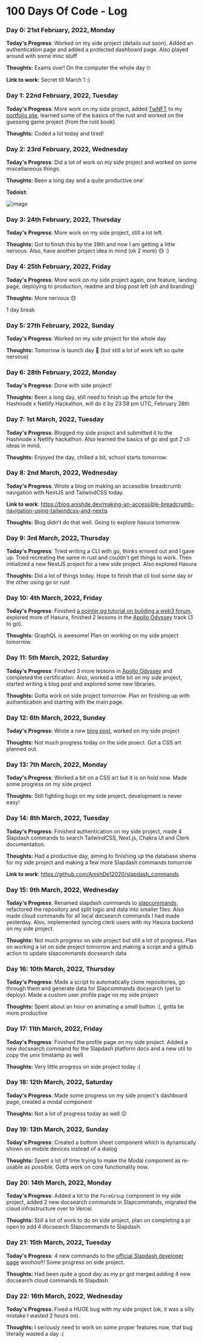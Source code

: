 # 100 Days Of Code - Log

### Day 0: 21st February, 2022, Monday

**Today's Progress**: Worked on my side project (details out soon). Added an authentication page and added a protected dashboard page. Also played around with some misc stuff

**Thoughts:** Exams over! On the computer the whole day 🙄

**Link to work:** Secret till March 1 :)

### Day 1: 22nd February, 2022, Tuesday

**Today's Progress**: More work on my side project, added [TwNFT](https://twnft.vercel.app/) to my [portfolio site](https://anishde.dev/), learned some of the basics of the rust and worked on the guessing game project (from the rust book).

**Thoughts:** Coded a lot today and tired!

### Day 2: 23rd February, 2022, Wednesday

**Today's Progress**: Did a lot of work on my side project and worked on some miscellaneous things.

**Thoughts:** Been a long day and a quite productive one'

**Todoist:** 

![image](https://user-images.githubusercontent.com/63192115/155370619-9f92adb7-ef18-47e2-8db5-90e98b36881a.png)

### Day 3: 24th February, 2022, Thursday

**Today's Progress**: More work on my side project, still a lot left.

**Thoughts:** Got to finish this by the 28th and now I am getting a little nervous. Also, have another project idea in mind (ok 2 more) 😓 :)

### Day 4: 25th February, 2022, Friday

**Today's Progress**: More work on my side project again, one feature, landing page, deploying to production, readme and blog post left (oh and branding)

**Thoughts:** More nervous 😞

1 day break

### Day 5: 27th February, 2022, Sunday

**Today's Progress**: Worked on my side project for the whole day

**Thoughts:** Tomorrow is launch day 🎉 (but still a lot of work left so quite nervous)

### Day 6: 28th February, 2022, Monday

**Today's Progress**: Done with side project!

**Thoughts:** Been a long day, still need to finish up the article for the Hashnode x Netlify Hackathon, will do it by 23:59 pm UTC, February 28th

### Day 7: 1st March, 2022, Tuesday

**Today's Progress**: Blogged my side project and submitted it to the Hashnode x Netlify hackathon. Also learned the basics of go and got 2 cli ideas in mind.

**Thoughts:** Enjoyed the day, chilled a bit, school starts tomorrow.

### Day 8: 2nd March, 2022, Wednesday

**Today's Progress**: Wrote a blog on making an accessible breadcrumb navigation with NextJS and TailwindCSS today.

**Link to work**: https://blog.anishde.dev/making-an-accessible-breadcrumb-navigation-using-tailwindcss-and-nextjs

**Thoughts:** Blog didn't do that well. Going to explore hasura tomorrow

### Day 9: 3rd March, 2022, Thursday

**Today's Progress**: Tried writing a CLI with go, thinks errored out and I gave up. Tried recreating the same in rust and couldn't get things to work. Then initialized a new NextJS project for a new side project. Also explored Hasura

**Thoughts:** Did a lot of things today. Hope to finish that cli tool some day or the other using go or rust

### Day 10: 4th March, 2022, Friday

**Today's Progress**: Finished [a pointer.gg tutorial on building a web3 forum](https://www.pointer.gg/tutorials/create-a-web3-forum-with-polygon/), explored more of Hasura, finished 2 lessons in the [Apollo Odyssey](https://odyssey.apollographql.com/) track (3 to go). 

**Thoughts:** GraphQL is awesome! Plan on working on my side project tomorrow.

### Day 11: 5th March, 2022, Saturday

**Today's Progress**: Finished 3 more lessons in [Apollo Odyssey](https://odyssey.apollographql.com/) and completed the certification. Also, worked a little bit on my side project, started writing a blog post and explored some new libraries.

**Thoughts:** Gotta work on side project tomorrow. Plan on finishing up with authentication and starting with the main page.

### Day 12: 6th March, 2022, Sunday

**Today's Progress**: Wrote a new [blog post](https://blog.anishde.dev/powerful-code-blocks-with-code-hike-and-mdx), worked on my side project

**Thoughts:** Not much progress today on the side proect. Got a CSS art planned out.

### Day 13: 7th March, 2022, Monday

**Today's Progress**: Worked a bit on a CSS art but it is on hold now. Made some progress on my side project

**Thoughts:** Still fighting bugs on my side project, development is never easy!

### Day 14: 8th March, 2022, Tuesday

**Today's Progress**: Finished authentication on my side project, made 4 Slapdash commands to search TailwindCSS, Next.js, Chakra UI and Clerk documentation.

**Thoughts:** Had a productive day, aiming to finishing up the database shema for my side project and making a few more Slapdash commands tomorrow

**Link to work**: https://github.com/AnishDe12020/slapdash_commands

### Day 15: 9th March, 2022, Wednesday

**Today's Progress**: Renamed slapdash commands to [slapcommands](https://github.com/AnishDe12020/slapcommands), refactored the repository and split logic and data into smaller files. Also made cloud commands for all local docsearch commands I had made yesterday. Also, implemented syncing clerk users with my Hasura backend on my side project.

**Thoughts:** Not much progress on side project but still a lot of progress. Plan on working a lot on side project tomorrow and making a script and a github action to update slapcommands docsearch data

### Day 16: 10th March, 2022, Thursday

**Today's Progress**: Made a script to automatically clone repositories, go through them and generate data for Slapcommands docsearch (yet to deploy). Made a custom user profile page on my side project

**Thoughts:** Spent about an hour on animating a small button :(, gotta be more productive

### Day 17: 11th March, 2022, Friday

**Today's Progress**: Finished the profile page on my side project. Added a new docsearch command for the Slapdash platform docs and a new util to copy the unix timstamp as well 

**Thoughts:** Very little progress on side project today :(


### Day 18: 12th March, 2022, Saturday

**Today's Progress**: Made some progress on my side project's dashboard page, created a modal component

**Thoughts:** Not a lot of progress today as well 😔

### Day 19: 13th March, 2022, Sunday

**Today's Progress**: Created a bottom sheet component which is dynamically shown on mobile devices instead of a dialog

**Thoughts:** Spent a lot of time trying to make the Modal component as re-usable as possible. Gotta work on core functionality now.

### Day 20: 14th March, 2022, Monday

**Today's Progress**: Added a lot to the `FormGroup` component in my side project, added 2 new docsearch commands in Slapcommands, migrated the cloud infrastructure over to Vercel.

**Thoughts:** Still a lot of work to do on side project, plan on completing a pr open to add 4 docsearch Slapcommands to Slapdash.

### Day 21: 15th March, 2022, Tuesday

**Today's Progress**: 4 new commands to the [official Slapdash developer page](https://slapdash.com/developers) woohoo!!! Some progress on side project.

**Thoughts:** Had been quite a good day as my pr got merged adding 4 new docsearch cloud commands to Slapdash.

### Day 22: 16th March, 2022, Wednesday

**Today's Progress**: Fixed a HUGE bug with my side project (ok, it was a silly mistake I wasted 2 hours on). 

**Thoughts:** I seriously need to work on some proper features now, that bug literally wasted a day :(
